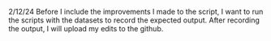 2/12/24
Before I include the improvements I made to the script, I want to run the scripts with the datasets to record the expected output. After recording the output, I will upload my edits to the github.